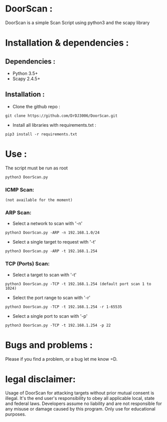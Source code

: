 

# DoorScan :

DoorScan is a simple Scan Script using python3 and the scapy library
# Installation & dependencies :
## Dependencies :
- Python 3.5+
- Scapy 2.4.5+

## Installation :
- Clone the github repo : 
```
git clone https://github.com/DrDJ3006/DoorScan.git
```
- Install all libraries with requirements.txt : 
```
pip3 install -r requirements.txt
```
# Use :
The script must be run as root
```
python3 DoorScan.py
```
### ICMP Scan:
```
(not available for the moment)
``` 
### ARP Scan:
- Select a network to scan with '-n' 
``` 
python3 DoorScan.py -ARP -n 192.168.1.0/24

``` 
- Select a single target to request with '-t'
``` 
python3 DoorScan.py -ARP -t 192.168.1.254
``` 
### TCP (Ports) Scan:
- Select a target to scan with '-t' 
``` 
python3 DoorScan.py -TCP -t 192.168.1.254 (default port scan 1 to 1024) 
``` 
- Select the port range to scan with '-r'
``` 
python3 DoorScan.py -TCP -t 192.168.1.254 -r 1-65535
``` 
- Select a single port to scan with '-p'
``` 
python3 DoorScan.py -TCP -t 192.168.1.254 -p 22
``` 
# Bugs and problems : 
Please if you find a problem, or a bug let me know =D.
# legal disclaimer:
Usage of DoorScan for attacking targets without prior mutual consent is illegal. 
It's the end user's responsibility to obey all applicable local, state and federal laws. Developers assume no liability and are not responsible for any misuse or damage caused by this program. 
Only use for educational purposes.
